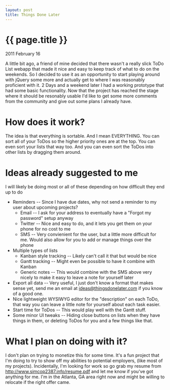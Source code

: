 ```yaml
---
layout: post
title: Things Done Later
---
```


{{ page.title }}
================

<p class="meta">2011 February 16</p>

A little bit ago, a friend of mine decided that there wasn't a really slick ToDo List webapp that made it nice and easy to keep track of what to do on the weekends.
So I decided to use it as an opportunity to start playing around with jQuery some more and actually get to where I was reasonably proficient with it.  2 Days and a weekend later I had a working prototype that had some basic functionality.
Now that the project has reached the stage where it should be resonably usable I'd like to get some more comments from the community and give out some plans I already have.

How does it work?
=================

The idea is that everything is sortable.  And I mean EVERYTHING.  You can sort all of your ToDos so the higher priority ones are at the top.  You can even sort your lists that way too.
And you can even sort the ToDos into other lists by dragging them around.

Ideas already suggested to me
=============================

I will likely be doing most or all of these depending on how difficult they end up to do
* Reminders -- Since I have due dates, why not send a reminder to my user about upcoming projects?
    * Email -- I ask for your address to eventually have a "Forgot my password" setup anyway
    * Twitter -- Nice and easy to do, and it lets you get them on your phone for no cost to me
    * SMS -- Very convienient for the user, but a little more difficult for me.  Would also allow for you to add or manage things over the phone
* Multiple types of lists
    * Kanban style tracking -- Likely can't call it that but would be nice
    * Gantt tracking -- Might even be possible to have it combine with Kanban
    * Generic notes -- This would combine with the SMS above very nicely to make it easy to leave a note for yourself later
* Export all data -- Very useful, I just don't know a format that makes sense yet, send me an email at ideas@thingsdonelater.com if you know of a good one.
* Nice lightweight WYSIWYG editor for the "description" on each ToDo, that way you can leave a little note for yourself about each task easier.
* Start time for ToDos -- This would play well with the Gantt stuff.
* Some minor UI tweaks -- Hiding close buttons on lists when they have things in them, or deleting ToDos for you and a few things like that.

What I plan on doing with it?
=============================

I don't plan on trying to monetize this for some time.  It's a fun project that I'm doing to try to show off my abilities to potential employers, (like most of my projects).  Incidentally, I'm looking for work so go grab my resume from http://www.simcop2387.info/resume.pdf and let me know if you've got anything for me.  I'm in the Atlanta, GA area right now and might be willing to relocate if the right offer came.
